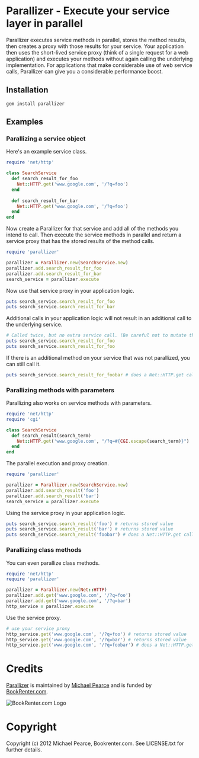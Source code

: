 # Parallizer - Execute your service layer in parallel

Parallizer executes service methods in parallel, stores the method results, then creates a proxy with those results for your service. Your application then uses the short-lived service proxy (think of a single request for a web application) and executes your methods without again calling the underlying implementation. For applications that make considerable use of web service calls, Parallizer can give you a considerable performance boost.

## Installation

    gem install parallizer

## Examples

### Parallizing a service object

Here's an example service class.

```ruby
require 'net/http'

class SearchService
  def search_result_for_foo
    Net::HTTP.get('www.google.com', '/?q=foo')
  end
  
  def search_result_for_bar
    Net::HTTP.get('www.google.com', '/?q=foo')
  end
end
```

Now create a Parallizer for that service and add all of the methods you intend to call. Then execute the service methods in parallel and return a service proxy that has the stored results of the method calls.

```ruby
require 'parallizer'

parallizer = Parallizer.new(SearchService.new)
parallizer.add.search_result_for_foo
parallizer.add.search_result_for_bar
search_service = parallizer.execute
```

Now use that service proxy in your application logic.

```ruby
puts search_service.search_result_for_foo
puts search_service.search_result_for_bar
```

Additional calls in your application logic will not result in an additional call to the underlying service.

```ruby
# Called twice, but no extra service call. (Be careful not to mutate the returned object!)
puts search_service.search_result_for_foo
puts search_service.search_result_for_foo
```

If there is an additional method on your service that was not parallized, you can still call it.

```ruby
puts search_service.search_result_for_foobar # does a Net::HTTP.get call
```

### Parallizing methods with parameters

Parallizing also works on service methods with parameters.

```ruby
require 'net/http'
require 'cgi'

class SearchService
  def search_result(search_term)
    Net::HTTP.get('www.google.com', "/?q=#{CGI.escape(search_term)}")
  end
end
```

The parallel execution and proxy creation.

```ruby
require 'parallizer'

parallizer = Parallizer.new(SearchService.new)
parallizer.add.search_result('foo')
parallizer.add.search_result('bar')
search_service = parallizer.execute
```

Using the service proxy in your application logic.

```ruby
puts search_service.search_result('foo') # returns stored value
puts search_service.search_result('bar') # returns stored value
puts search_service.search_result('foobar') # does a Net::HTTP.get call
```


### Parallizing class methods

You can even parallize class methods.

```ruby
require 'net/http'
require 'parallizer'

parallizer = Parallizer.new(Net::HTTP)
parallizer.add.get('www.google.com', '/?q=foo')
parallizer.add.get('www.google.com', '/?q=bar')
http_service = parallizer.execute
```

Use the service proxy.

```ruby
# use your service proxy
http_service.get('www.google.com', '/?q=foo') # returns stored value
http_service.get('www.google.com', '/?q=bar') # returns stored value
http_service.get('www.google.com', '/?q=foobar') # does a Net::HTTP.get call
```


# Credits

[Parallizer](https://github.com/michaelgpearce/parallizer) is maintained by [Michael Pearce](http://github.com/michaelgpearce) and is funded by [BookRenter.com](http://www.bookrenter.com "BookRenter.com").

![BookRenter.com Logo](http://assets0.bookrenter.com/images/header/bookrenter_logo.gif "BookRenter.com")

# Copyright

Copyright (c) 2012 Michael Pearce, Bookrenter.com. See LICENSE.txt for further details.

